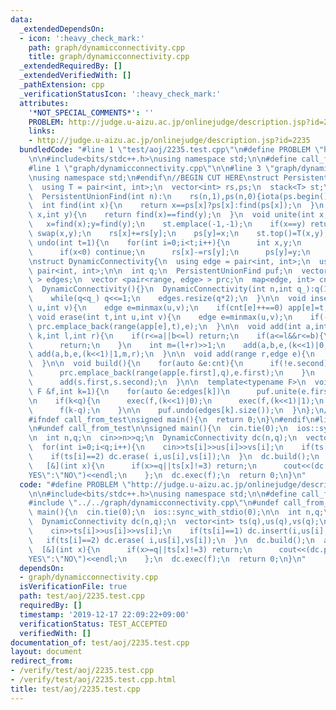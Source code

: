 ```yaml
---
data:
  _extendedDependsOn:
  - icon: ':heavy_check_mark:'
    path: graph/dynamicconnectivity.cpp
    title: graph/dynamicconnectivity.cpp
  _extendedRequiredBy: []
  _extendedVerifiedWith: []
  _pathExtension: cpp
  _verificationStatusIcon: ':heavy_check_mark:'
  attributes:
    '*NOT_SPECIAL_COMMENTS*': ''
    PROBLEM: http://judge.u-aizu.ac.jp/onlinejudge/description.jsp?id=2235
    links:
    - http://judge.u-aizu.ac.jp/onlinejudge/description.jsp?id=2235
  bundledCode: "#line 1 \"test/aoj/2235.test.cpp\"\n#define PROBLEM \"http://judge.u-aizu.ac.jp/onlinejudge/description.jsp?id=2235\"\
    \n\n#include<bits/stdc++.h>\nusing namespace std;\n\n#define call_from_test\n\
    #line 1 \"graph/dynamicconnectivity.cpp\"\n\n#line 3 \"graph/dynamicconnectivity.cpp\"\
    \nusing namespace std;\n#endif\n//BEGIN CUT HERE\nstruct PersistentUnionFind{\n\
    \  using T = pair<int, int>;\n  vector<int> rs,ps;\n  stack<T> st;\n  PersistentUnionFind(){}\n\
    \  PersistentUnionFind(int n):\n    rs(n,1),ps(n,0){iota(ps.begin(),ps.end(),0);}\n\
    \  int find(int x){\n    return x==ps[x]?ps[x]:find(ps[x]);\n  }\n  bool same(int\
    \ x,int y){\n    return find(x)==find(y);\n  }\n  void unite(int x,int y){\n \
    \   x=find(x);y=find(y);\n    st.emplace(-1,-1);\n    if(x==y) return;\n    if(rs[x]<rs[y])\
    \ swap(x,y);\n    rs[x]+=rs[y];\n    ps[y]=x;\n    st.top()=T(x,y);\n  }\n  void\
    \ undo(int t=1){\n    for(int i=0;i<t;i++){\n      int x,y;\n      tie(x,y)=st.top();st.pop();\n\
    \      if(x<0) continue;\n      rs[x]-=rs[y];\n      ps[y]=y;\n    }\n  }\n};\n\
    \nstruct DynamicConnectivity{\n  using edge = pair<int, int>;\n  using range =\
    \ pair<int, int>;\n\n  int q;\n  PersistentUnionFind puf;\n  vector< vector<edge>\
    \ > edges;\n  vector <pair<range, edge> > prc;\n  map<edge, int> cnt,app;\n\n\
    \  DynamicConnectivity(){}\n  DynamicConnectivity(int n,int q_):q(1),puf(n){\n\
    \    while(q<q_) q<<=1;\n    edges.resize(q*2);\n  }\n\n  void insert(int t,int\
    \ u,int v){\n    edge e=minmax(u,v);\n    if(cnt[e]++==0) app[e]=t;\n  }\n\n \
    \ void erase(int t,int u,int v){\n    edge e=minmax(u,v);\n    if(--cnt[e]==0)\
    \ prc.emplace_back(range(app[e],t),e);\n  }\n\n  void add(int a,int b,edge e,int\
    \ k,int l,int r){\n    if(r<=a||b<=l) return;\n    if(a<=l&&r<=b){\n      edges[k].emplace_back(e);\n\
    \      return;\n    }\n    int m=(l+r)>>1;\n    add(a,b,e,(k<<1)|0,l,m);\n   \
    \ add(a,b,e,(k<<1)|1,m,r);\n  }\n\n  void add(range r,edge e){\n    add(r.first,r.second,e,1,0,q);\n\
    \  }\n\n  void build(){\n    for(auto &e:cnt){\n      if(!e.second) continue;\n\
    \      prc.emplace_back(range(app[e.first],q),e.first);\n    }\n    for(auto &s:prc)\n\
    \      add(s.first,s.second);\n  }\n\n  template<typename F>\n  void exec(const\
    \ F &f,int k=1){\n    for(auto &e:edges[k])\n      puf.unite(e.first,e.second);\n\
    \n    if(k<q){\n      exec(f,(k<<1)|0);\n      exec(f,(k<<1)|1);\n    }else{\n\
    \      f(k-q);\n    }\n\n    puf.undo(edges[k].size());\n  }\n};\n//END CUT HERE\n\
    #ifndef call_from_test\nsigned main(){\n  return 0;\n}\n#endif\n#line 8 \"test/aoj/2235.test.cpp\"\
    \n#undef call_from_test\n\nsigned main(){\n  cin.tie(0);\n  ios::sync_with_stdio(0);\n\
    \n  int n,q;\n  cin>>n>>q;\n  DynamicConnectivity dc(n,q);\n  vector<int> ts(q),us(q),vs(q);\n\
    \  for(int i=0;i<q;i++){\n    cin>>ts[i]>>us[i]>>vs[i];\n    if(ts[i]==1) dc.insert(i,us[i],vs[i]);\n\
    \    if(ts[i]==2) dc.erase( i,us[i],vs[i]);\n  }\n  dc.build();\n  auto f=\n \
    \   [&](int x){\n      if(x>=q||ts[x]!=3) return;\n      cout<<(dc.puf.same(us[x],vs[x])?\"\
    YES\":\"NO\")<<endl;\n    };\n  dc.exec(f);\n  return 0;\n}\n"
  code: "#define PROBLEM \"http://judge.u-aizu.ac.jp/onlinejudge/description.jsp?id=2235\"\
    \n\n#include<bits/stdc++.h>\nusing namespace std;\n\n#define call_from_test\n\
    #include \"../../graph/dynamicconnectivity.cpp\"\n#undef call_from_test\n\nsigned\
    \ main(){\n  cin.tie(0);\n  ios::sync_with_stdio(0);\n\n  int n,q;\n  cin>>n>>q;\n\
    \  DynamicConnectivity dc(n,q);\n  vector<int> ts(q),us(q),vs(q);\n  for(int i=0;i<q;i++){\n\
    \    cin>>ts[i]>>us[i]>>vs[i];\n    if(ts[i]==1) dc.insert(i,us[i],vs[i]);\n \
    \   if(ts[i]==2) dc.erase( i,us[i],vs[i]);\n  }\n  dc.build();\n  auto f=\n  \
    \  [&](int x){\n      if(x>=q||ts[x]!=3) return;\n      cout<<(dc.puf.same(us[x],vs[x])?\"\
    YES\":\"NO\")<<endl;\n    };\n  dc.exec(f);\n  return 0;\n}\n"
  dependsOn:
  - graph/dynamicconnectivity.cpp
  isVerificationFile: true
  path: test/aoj/2235.test.cpp
  requiredBy: []
  timestamp: '2019-12-17 22:09:22+09:00'
  verificationStatus: TEST_ACCEPTED
  verifiedWith: []
documentation_of: test/aoj/2235.test.cpp
layout: document
redirect_from:
- /verify/test/aoj/2235.test.cpp
- /verify/test/aoj/2235.test.cpp.html
title: test/aoj/2235.test.cpp
---
```

